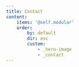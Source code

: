 ```yaml
---
title: Contact
content:
    items: '@self.modular'
    order:
        by: default
        dir: asc
        custom: 
            - _hero-image
            - _contact
---
```


